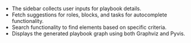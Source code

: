 * The sidebar collects user inputs for playbook details.
* Fetch suggestions for roles, blocks, and tasks for autocomplete functionality.
* Search functionality to find elements based on specific criteria.
* Displays the generated playbook graph using both Graphviz and Pyvis.
